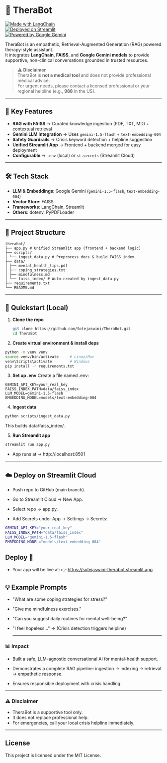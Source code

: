 # 🌿 TheraBot

[![Made with LangChain](https://img.shields.io/badge/Made%20with-LangChain-blue)](https://www.langchain.com/)  
[![Deployed on Streamlit](https://img.shields.io/badge/Deployed%20on-Streamlit-brightgreen)](https://sotejaswini-therabot.streamlit.app)  
[![Powered by Google Gemini](https://img.shields.io/badge/Powered%20by-Google%20Gemini-orange)](https://deepmind.google/technologies/gemini/)  

TheraBot is an empathetic, Retrieval-Augmented Generation (RAG) powered therapy-style assistant.  
It integrates **LangChain**, **FAISS**, and **Google Gemini models** to provide supportive, non-clinical conversations grounded in trusted resources.

> ⚠️ **Disclaimer**  
> TheraBot is **not a medical tool** and does not provide professional medical advice.  
> For urgent needs, please contact a licensed professional or your regional helpline (e.g., **988** in the US).

---

## 🔑 Key Features
- **RAG with FAISS** → Curated knowledge ingestion (PDF, TXT, MD) + contextual retrieval  
- **Gemini LLM Integration** → Uses `gemini-1.5-flash` + `text-embedding-004`  
- **Safety Guardrails** → Crisis keyword detection + helpline suggestion  
- **Unified Streamlit App** → Frontend + backend merged for easy deployment  
- **Configurable** → `.env` (local) or `st.secrets` (Streamlit Cloud)  

---

## 🛠 Tech Stack
- **LLM & Embeddings**: Google Gemini (`gemini-1.5-flash`, `text-embedding-004`)  
- **Vector Store**: FAISS  
- **Frameworks**: LangChain, Streamlit  
- **Others**: dotenv, PyPDFLoader  

---

## 📂 Project Structure
```
therabot/
├── app.py # Unified Streamlit app (frontend + backend logic)
├── scripts/
│ └── ingest_data.py # Preprocess docs & build FAISS index
├── data/
│ ├── mental_health_tips.pdf
│ ├── coping_strategies.txt
│ ├── mindfulness.md
│ └── faiss_index/ # Auto-created by ingest_data.py
├── requirements.txt
└── README.md
```


---

## 🚀 Quickstart (Local)

1. **Clone the repo**
   ```bash
   git clone https://github.com/Sotejaswini/TheraBot.git
   cd TheraBot

2. **Create virtual environment & install deps**
```bash
python -m venv venv
source venv/bin/activate     # Linux/Mac
venv\Scripts\activate        # Windows
pip install -r requirements.txt
```
3. **Set up .env**
Create a file named .env:
```
GEMINI_API_KEY=your_real_key
FAISS_INDEX_PATH=data/faiss_index
LLM_MODEL=gemini-1.5-flash
EMBEDDING_MODEL=models/text-embedding-004
```
4. **Ingest data**
```bash
python scripts/ingest_data.py
```
This builds data/faiss_index/.

5. **Run Streamlit app**
```bash
streamlit run app.py
```
- App runs at → http://localhost:8501
---

## ☁️ Deploy on Streamlit Cloud

- Push repo to GitHub (main branch).

- Go to Streamlit Cloud
 → New App.

- Select repo → app.py.

- Add Secrets under App → Settings → Secrets:
```bash
GEMINI_API_KEY="your_real_key"
FAISS_INDEX_PATH="data/faiss_index"
LLM_MODEL="gemini-1.5-flash"
EMBEDDING_MODEL="models/text-embedding-004"
```

## Deploy 🚀

- Your app will be live at: 👉 https://sotejaswini-therabot.streamlit.app

## 💡 Example Prompts

- "What are some coping strategies for stress?"

- "Give me mindfulness exercises."

- "Can you suggest daily routines for mental well-being?"

- "I feel hopeless..."
  → (Crisis detection triggers helpline)
  
  ---

### 📊 Impact

- Built a safe, LLM-agnostic conversational AI for mental-health support.

- Demonstrates a complete RAG pipeline: ingestion → indexing → retrieval → empathetic response.

- Ensures responsible deployment with crisis handling.

---
### ⚠️ Disclaimer

- TheraBot is a supportive tool only.
- It does not replace professional help.
- For emergencies, call your local crisis helpline immediately.
---
## License

This project is licensed under the MIT License.

